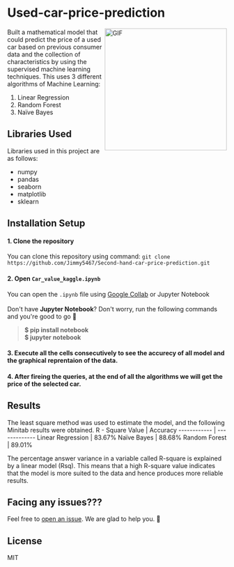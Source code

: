 # Used-car-price-prediction

<img align="right" alt="GIF" height=280 src="https://github.com/rudrabarad/Used-car-price-prediction/blob/main/car.png"/>

Built a mathematical model that could predict the price of a used car based on previous consumer data and the collection of characteristics by using the supervised machine learning techniques. This uses 3 different algorithms of Machine Learning:
1. Linear Regression
2. Random Forest
3. Naïve Bayes

## Libraries Used
Libraries used in this project are as follows:
- numpy
- pandas
- seaborn
- matplotlib
- sklearn 



## Installation Setup

#### 1. Clone the repository
You can clone this repository using command: ``git clone https://github.com/Jimmy5467/Second-hand-car-price-prediction.git``
#### 2. Open ``Car_value_kaggle.ipynb``
You can open the ``.ipynb`` file using [Google Collab](https://colab.research.google.com/) or Jupyter Notebook <br><br>
Don't have **Jupyter Notebook**? Don't worry, run the following commands and you're good to go 🚀 <br>
> **$ pip install notebook** <br>
> **$ jupyter notebook**
#### 3. Execute all the cells consecutively to see the accurecy of all model and the graphical reprentaion of the data.
#### 4. After fireing the queries, at the end of all the algorithms we will get the price of the selected car.
  
## Results
The least square method was used to estimate the model, and the following Minitab results were obtained.
R - Square Value | Accuracy
------------ | -------------
Linear Regression | 83.67%
Naïve Bayes | 88.68%
Random Forest | 89.01%

The percentage answer variance in a variable called R-square is explained by a linear model (Rsq). This means that a high R-square value indicates that the model is more suited to the data and hence produces more reliable results.
  
## Facing any issues???

Feel free to [open an issue](https://github.com/Jimmy5467/Used-car-price-prediction/issues/new?assignees=&labels=Query&title=Query). We are glad to help you. :blue_heart:

## License
MIT

